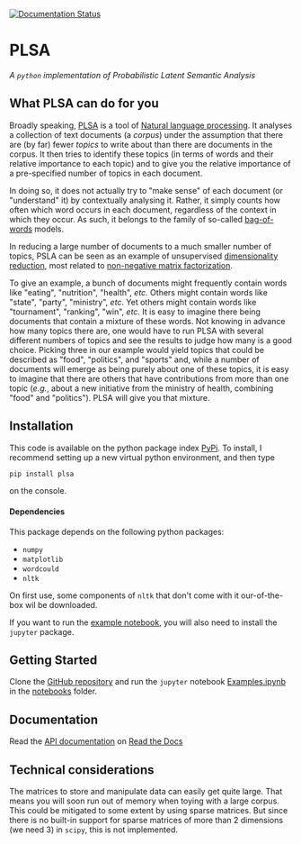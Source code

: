[![Documentation Status](https://readthedocs.org/projects/probabilistic-latent-semantic-analysis/badge/?version=latest)](https://probabilistic-latent-semantic-analysis.readthedocs.io/en/latest/?badge=latest)
# PLSA
_A `python` implementation of Probabilistic Latent Semantic Analysis_

## What PLSA can do for you
Broadly speaking,
[PLSA](https://en.wikipedia.org/wiki/Probabilistic_latent_semantic_analysis)
is a tool of
[Natural language processing](https://en.wikipedia.org/wiki/Natural_language_processing).
It analyses a collection of text documents (a _corpus_) under the assumption
that there are (by far) fewer _topics_ to write about than there are documents
in the corpus. It then tries to identify these topics (in terms of words and
their relative importance to each topic) and to give you the relative
importance of a pre-specified number of topics in each document.

In doing so, it does not actually try to "make sense" of each document (or
"understand" it) by contextually analysing it. Rather, it simply counts how
often which word occurs in each document, regardless of the context in which
they occur. As such, it belongs to the family of so-called
[bag-of-words](https://en.wikipedia.org/wiki/Bag-of-words_model) models. 


In reducing a large number of documents to a much smaller number of topics,
PSLA can be seen as an example of unsupervised
[dimensionality reduction](https://en.wikipedia.org/wiki/Dimensionality_reduction),
most related to
[non-negative matrix factorization](https://en.wikipedia.org/wiki/Dimensionality_reduction).

To give an example, a bunch of documents might frequently contain words like
"eating", "nutrition", "health", _etc._ Others might contain words like "state",
"party", "ministry", _etc_. Yet others might contain words like "tournament",
"ranking", "win", _etc._ It is easy to imagine there being documents that
contain a mixture of these words. Not knowing in advance how many topics there
are, one would have to run PLSA with several different numbers of topics and
see the results to judge how many is a good choice. Picking three in our example
would yield topics that could be described as "food", "politics", and "sports"
and, while a number of documents will emerge as being purely about one of these
topics, it is easy to imagine that there are others that have contributions
from more than one topic (_e.g._, about a new initiative from the ministry
of health, combining "food" and "politics"). PLSA will give you that
mixture.

## Installation
This code is available on the python package index [PyPi](https://pypi.org/).
To install, I recommend setting up a new virtual python environment, and then
type
```bash
pip install plsa
```
on the console.

#### Dependencies
This package depends on the following python packages:
- `numpy`
- `matplotlib`
- `wordcould`
- `nltk`

On first use, some components of `nltk` that don't come with it our-of-the-box
wil be downloaded.

If you want to run the
[example notebook](https://github.com/yedivanseven/PLSA/blob/master/notebooks/Examples.ipynb),
you will also need to install the `jupyter` package.

## Getting Started
Clone the
[GitHub repository](https://github.com/yedivanseven/PLSA/blob/master/notebooks/Examples.ipynb)
and run the `jupyter` notebook
[Examples.ipynb](https://github.com/yedivanseven/PLSA/blob/master/notebooks/Examples.ipynb)
in the
[notebooks](https://github.com/yedivanseven/PLSA/tree/master/notebooks)
folder.

## Documentation
Read the [API documentation](https://probabilistic-latent-semantic-analysis.readthedocs.io/en/latest/index.html) on [Read the Docs](https://readthedocs.org/)

## Technical considerations
The matrices to store and manipulate data can easily get quite large. That
means you will soon run out of memory when toying with a large corpus. This
could be mitigated to some extent by using sparse matrices. But since there
is no built-in support for sparse matrices of more than 2 dimensions
(we need 3) in `scipy`, this is not implemented.


